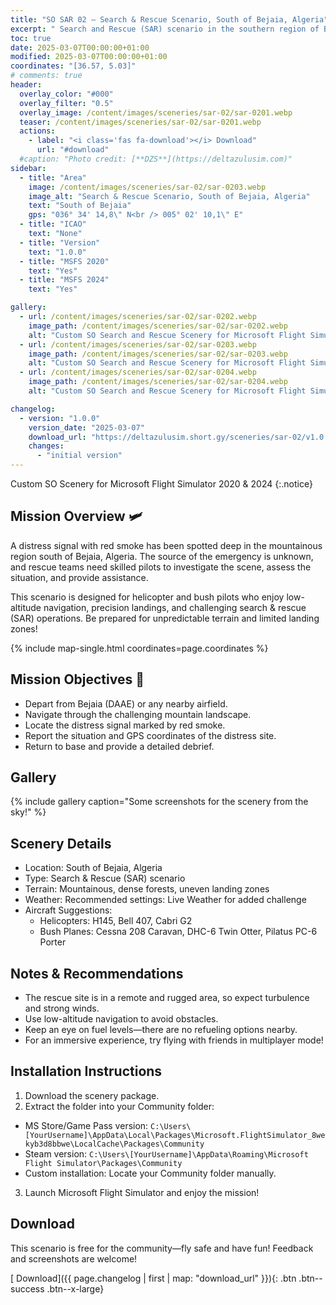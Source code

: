 ```yaml
---
title: "SO SAR 02 – Search & Rescue Scenario, South of Bejaia, Algeria"
excerpt: " Search and Rescue (SAR) scenario in the southern region of Bejaia! Test your aerial reconnaissance and navigation skills as you locate a distress signal, report the situation, and navigate through challenging terrain."
toc: true
date: 2025-03-07T00:00:00+01:00
modified: 2025-03-07T00:00:00+01:00
coordinates: "[36.57, 5.03]"
# comments: true
header:
  overlay_color: "#000"
  overlay_filter: "0.5"
  overlay_image: /content/images/sceneries/sar-02/sar-0201.webp
  teaser: /content/images/sceneries/sar-02/sar-0201.webp
  actions:
    - label: "<i class='fas fa-download'></i> Download"
      url: "#download"
  #caption: "Photo credit: [**DZS**](https://deltazulusim.com)"
sidebar:
  - title: "Area"
    image: /content/images/sceneries/sar-02/sar-0203.webp
    image_alt: "Search & Rescue Scenario, South of Bejaia, Algeria"
    text: "South of Bejaia"
    gps: "036° 34' 14,8\" N<br /> 005° 02' 10,1\" E"
  - title: "ICAO"
    text: "None"
  - title: "Version"
    text: "1.0.0"
  - title: "MSFS 2020"
    text: "Yes"
  - title: "MSFS 2024"
    text: "Yes"

gallery:
  - url: /content/images/sceneries/sar-02/sar-0202.webp
    image_path: /content/images/sceneries/sar-02/sar-0202.webp
    alt: "Custom SO Search and Rescue Scenery for Microsoft Flight Simulator 2020 & 2024"
  - url: /content/images/sceneries/sar-02/sar-0203.webp
    image_path: /content/images/sceneries/sar-02/sar-0203.webp
    alt: "Custom SO Search and Rescue Scenery for Microsoft Flight Simulator 2020 & 2024"
  - url: /content/images/sceneries/sar-02/sar-0204.webp
    image_path: /content/images/sceneries/sar-02/sar-0204.webp
    alt: "Custom SO Search and Rescue Scenery for Microsoft Flight Simulator 2020 & 2024"

changelog:
  - version: "1.0.0"
    version_date: "2025-03-07"
    download_url: "https://deltazulusim.short.gy/sceneries/sar-02/v1.0.0"
    changes:
      - "initial version"
---
```


Custom SO Scenery for Microsoft Flight Simulator 2020 & 2024
{:.notice}

## Mission Overview 🛩️ 

A distress signal with red smoke has been spotted deep in the mountainous region south of Bejaia, Algeria. The source of the emergency is unknown, and rescue teams need skilled pilots to investigate the scene, assess the situation, and provide assistance.

This scenario is designed for helicopter and bush pilots who enjoy low-altitude navigation, precision landings, and challenging search & rescue (SAR) operations. Be prepared for unpredictable terrain and limited landing zones!

{% include map-single.html coordinates=page.coordinates %}

## Mission Objectives 🚁

- Depart from Bejaia (DAAE) or any nearby airfield.
- Navigate through the challenging mountain landscape.
- Locate the distress signal marked by red smoke.
- Report the situation and GPS coordinates of the distress site.
- Return to base and provide a detailed debrief.

## Gallery 
{% include gallery caption="Some screenshots for the scenery from the sky!" %}

## Scenery Details
- Location: South of Bejaia, Algeria
- Type: Search & Rescue (SAR) scenario
- Terrain: Mountainous, dense forests, uneven landing zones
- Weather: Recommended settings: Live Weather for added challenge
- Aircraft Suggestions:
  - Helicopters: H145, Bell 407, Cabri G2
  - Bush Planes: Cessna 208 Caravan, DHC-6 Twin Otter, Pilatus PC-6 Porter

## Notes & Recommendations
- The rescue site is in a remote and rugged area, so expect turbulence and strong winds.
- Use low-altitude navigation to avoid obstacles.
- Keep an eye on fuel levels—there are no refueling options nearby.
- For an immersive experience, try flying with friends in multiplayer mode!

## Installation Instructions
1. Download the scenery package.
2. Extract the folder into your Community folder:
  - MS Store/Game Pass version: `C:\Users\[YourUsername]\AppData\Local\Packages\Microsoft.FlightSimulator_8wekyb3d8bbwe\LocalCache\Packages\Community`
  - Steam version: `C:\Users\[YourUsername]\AppData\Roaming\Microsoft Flight Simulator\Packages\Community`
  - Custom installation: Locate your Community folder manually.
3. Launch Microsoft Flight Simulator and enjoy the mission!

## Download
This scenario is free for the community—fly safe and have fun! Feedback and screenshots are welcome!

[<i class='fas fa-download'></i> Download]({{ page.changelog | first | map: "download_url" }}){: .btn .btn--success .btn--x-large}
